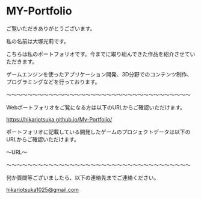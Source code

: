 # MY-Portfolio
ご覧いただきありがとうございます。

私の名前は大塚光莉です。


こちらは私のポートフォリオです。今までに取り組んできた作品を紹介させていただきます。 

ゲームエンジンを使ったアプリケーション開発、3D分野でのコンテンツ制作、プログラミングなどを行っております。

～～～～～～～～～～～～～～～～～～～～～～～～～～～～～～～～～～～

Webポートフォリオをご覧になる方は以下のURLからご確認いただけます。

https://hikariotsuka.github.io/My-Portfolio/

ポートフォリオに記載している開発したゲームのプロジェクトデータは以下のURLからご確認いただけます。

～URL～

～～～～～～～～～～～～～～～～～～～～～～～～～～～～～～～～～～～

何か質問等ございましたら、以下の連絡先までご連絡ください。

hikariotsuka1025@gmail.com
